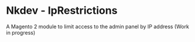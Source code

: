 # Nkdev - IpRestrictions

A Magento 2 module to limit access to the admin panel by IP address (Work in progress)
